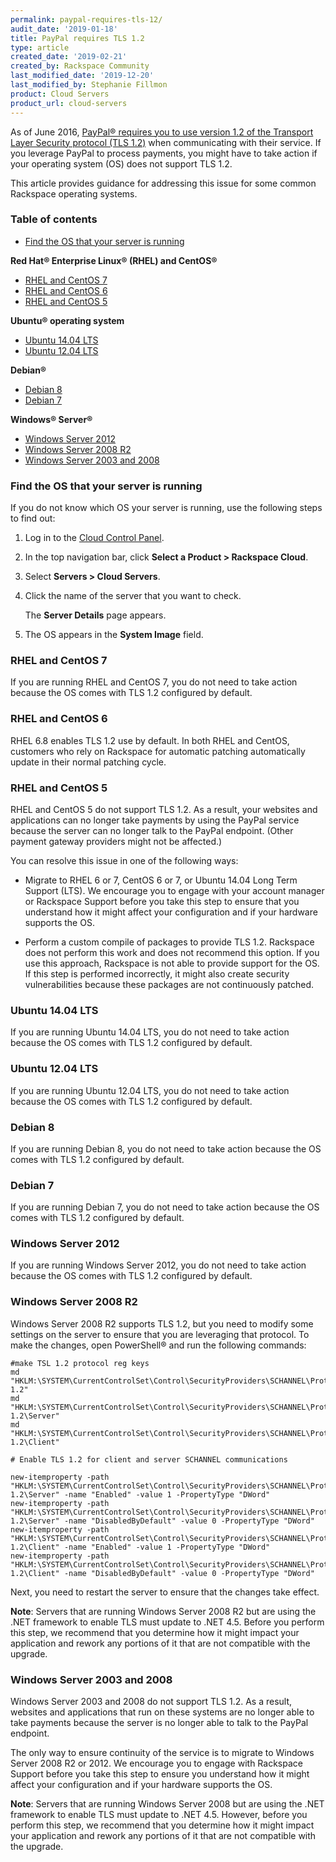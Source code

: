 ```yaml
---
permalink: paypal-requires-tls-12/
audit_date: '2019-01-18'
title: PayPal requires TLS 1.2
type: article
created_date: '2019-02-21'
created_by: Rackspace Community
last_modified_date: '2019-12-20'
last_modified_by: Stephanie Fillmon
product: Cloud Servers
product_url: cloud-servers
---
```

As of June 2016, [PayPal&reg; requires you to use version 1.2 of the Transport
Layer Security protocol (TLS 1.2)](https://www.paypal.com/us/smarthelp/article/why-do-i-need-to-upgrade-my-system-to-tls-1.2-faq3898) when communicating with their service. If you leverage PayPal
to process payments, you might have to take action if your operating system (OS)
does not support TLS 1.2.

This article provides guidance for addressing this issue for some
common Rackspace operating systems.

### Table of contents

* [Find the OS that your server is running](#find-the-os-that-your-server-is-running)

**Red Hat&reg; Enterprise Linux&reg; (RHEL) and CentOS&reg;**

* [RHEL and CentOS 7](#rhel-and-centos-7)
* [RHEL and CentOS 6](#rhel-and-centos-6)
* [RHEL and CentOS 5](#rhel-and-centos-5)

**Ubuntu&reg; operating system**

* [Ubuntu 14.04 LTS](#ubuntu-1404-lts)
* [Ubuntu 12.04 LTS](#ubuntu-1204-lts)

**Debian&reg;**

* [Debian 8](#debian-8)
* [Debian 7](#debian-7)

**Windows&reg; Server&reg;**

* [Windows Server 2012](#windows-server-2012)
* [Windows Server 2008 R2](#windows-server-2008-r2)
* [Windows Server 2003 and 2008](#windows-server-2003-and-2008)

### Find the OS that your server is running

If you do not know which OS your server is running,
use the following steps to find out:

1. Log in to the [Cloud Control Panel](https://login.rackspace.com).
2. In the top navigation bar, click **Select a Product > Rackspace Cloud**.
3. Select **Servers > Cloud Servers**.
4. Click the name of the server that you want to check.

   The **Server Details** page appears.

5. The OS appears in the **System Image** field.

### RHEL and CentOS 7

If you are running RHEL and CentOS 7, you do not need to take action because
the OS comes with TLS 1.2 configured by default.

### RHEL and CentOS 6

RHEL 6.8 enables TLS 1.2 use by default. In both RHEL and CentOS, customers
who rely on Rackspace for automatic patching automatically update in their
normal patching cycle.

### RHEL and CentOS 5

RHEL and CentOS 5 do not support TLS 1.2. As a result, your websites and
applications can no longer take payments by using the PayPal
service because the server can no longer talk to the PayPal endpoint.
(Other payment gateway providers might not be affected.)

You can resolve this issue in one of the following ways:

- Migrate to RHEL 6 or 7, CentOS 6 or 7, or Ubuntu 14.04 Long Term Support
  (LTS). We encourage you to engage with your account manager or Rackspace
  Support before you take this step to ensure that you understand how it
  might affect your configuration and if your hardware supports the OS.

- Perform a custom compile of packages to provide TLS 1.2. Rackspace does not
  perform this work and does not recommend this option. If you use this
  approach, Rackspace is not able to provide support for the OS. If this step
  is performed incorrectly, it might also create security vulnerabilities
  because these packages are not continuously patched.

### Ubuntu 14.04 LTS

If you are running Ubuntu 14.04 LTS, you do not need to take action because
the OS comes with TLS 1.2 configured by default.

### Ubuntu 12.04 LTS

If you are running Ubuntu 12.04 LTS, you do not need to take action because the
OS comes with TLS 1.2 configured by default.

### Debian 8

If you are running Debian 8, you do not need to take action because the OS
comes with TLS 1.2 configured by default.

### Debian 7

If you are running Debian 7, you do not need to take action because the OS comes with
TLS 1.2 configured by default.

### Windows Server 2012

If you are running Windows Server 2012, you do not need to take action because
the OS comes with TLS 1.2 configured by default.

### Windows Server 2008 R2

Windows Server 2008 R2 supports TLS 1.2, but you need to modify some settings
on the server to ensure that you are leveraging that protocol. To make the
changes, open PowerShell&reg; and run the following commands:

    #make TSL 1.2 protocol reg keys
    md "HKLM:\SYSTEM\CurrentControlSet\Control\SecurityProviders\SCHANNEL\Protocols\TLS 1.2"
    md "HKLM:\SYSTEM\CurrentControlSet\Control\SecurityProviders\SCHANNEL\Protocols\TLS 1.2\Server"
    md "HKLM:\SYSTEM\CurrentControlSet\Control\SecurityProviders\SCHANNEL\Protocols\TLS 1.2\Client"

    # Enable TLS 1.2 for client and server SCHANNEL communications

    new-itemproperty -path     "HKLM:\SYSTEM\CurrentControlSet\Control\SecurityProviders\SCHANNEL\Protocols\TLS 1.2\Server" -name "Enabled" -value 1 -PropertyType "DWord"
    new-itemproperty -path "HKLM:\SYSTEM\CurrentControlSet\Control\SecurityProviders\SCHANNEL\Protocols\TLS 1.2\Server" -name "DisabledByDefault" -value 0 -PropertyType "DWord"
    new-itemproperty -path "HKLM:\SYSTEM\CurrentControlSet\Control\SecurityProviders\SCHANNEL\Protocols\TLS 1.2\Client" -name "Enabled" -value 1 -PropertyType "DWord"
    new-itemproperty -path "HKLM:\SYSTEM\CurrentControlSet\Control\SecurityProviders\SCHANNEL\Protocols\TLS 1.2\Client" -name "DisabledByDefault" -value 0 -PropertyType "DWord"

Next, you need to restart the server to ensure that the changes take effect.

**Note**: Servers that are running Windows Server 2008 R2 but are using the
.NET framework to enable TLS must update to .NET 4.5. Before you perform
this step, we recommend that you determine how it might impact your
application and rework any portions of it that are not compatible with the
upgrade.

### Windows Server 2003 and 2008

Windows Server 2003 and 2008 do not support TLS 1.2. As a result,
websites and applications that run on these systems are no longer able to take
payments because the server is no longer able to talk to the PayPal endpoint.

The only way to ensure continuity of the service is to migrate to Windows
Server 2008 R2 or 2012. We encourage you to engage with Rackspace Support
before you take this step to ensure you understand how it might affect your
configuration and if your hardware supports the OS.

**Note**: Servers that are running Windows Server 2008 but are using the .NET
framework to enable TLS must update to .NET 4.5. However, before you perform
this step, we recommend that you determine how it might impact your
application and rework any portions of it that are not compatible with the
upgrade.
